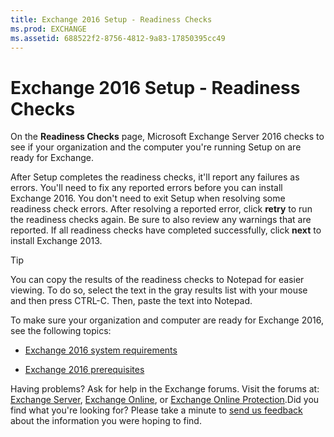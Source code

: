 ```yaml
---
title: Exchange 2016 Setup - Readiness Checks
ms.prod: EXCHANGE
ms.assetid: 688522f2-8756-4812-9a83-17850395cc49
---
```



# Exchange 2016 Setup - Readiness Checks

On the **Readiness Checks** page, Microsoft Exchange Server 2016 checks to see if your organization and the computer you're running Setup on are ready for Exchange.
  
    
    

After Setup completes the readiness checks, it'll report any failures as errors. You'll need to fix any reported errors before you can install Exchange 2016. You don't need to exit Setup when resolving some readiness check errors. After resolving a reported error, click **retry** to run the readiness checks again. Be sure to also review any warnings that are reported. If all readiness checks have completed successfully, click **next** to install Exchange 2013.
> [!TIP]
> You can copy the results of the readiness checks to Notepad for easier viewing. To do so, select the text in the gray results list with your mouse and then press CTRL-C. Then, paste the text into Notepad. 
  
    
    

To make sure your organization and computer are ready for Exchange 2016, see the following topics:
-  [Exchange 2016 system requirements](exchange-2016-system-requirements.md)
    
  
-  [Exchange 2016 prerequisites](exchange-2016-prerequisites.md)
    
  
Having problems? Ask for help in the Exchange forums. Visit the forums at:  [Exchange Server](https://go.microsoft.com/fwlink/p/?linkId=60612),  [Exchange Online](https://go.microsoft.com/fwlink/p/?linkId=267542), or  [Exchange Online Protection](https://go.microsoft.com/fwlink/p/?linkId=285351).Did you find what you're looking for? Please take a minute to  [send us feedback](mailto:ExchangeHelpFeedback@microsoft.com&amp;subject=Exchange%202016%20help%20feedback&amp;Body=Thanks%20for%20taking%20the%20time%20to%20send%20us%20feedback!%20We%20strive%20to%20respond%20to%20every%20message%20we%20receive,%20even%20though%20it%20might%20take%20us%20a%20while.%20Let%20us%20know%20what%20you%20think%20about%20Exchange%20content:%20What%20are%20we%20doing%20right%3F%20How%20can%20we%20make%20help%20better%3F%0APlease%20note%20that%20we're%20unable%20to%20respond%20to%20requests%20for%20support%20submitted%20via%20this%20email%20address.%20If%20you%20need%20help,%20please%20contact%20Exchange%20Server%20support%20at%20http://go.microsoft.com/fwlink/p/%3FLinkId=402506.%0AThanks!%0AThe%20Exchange%20Server%20Content%20Publishing%20team) about the information you were hoping to find.
